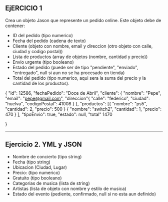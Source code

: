 ## EjERCICIO 1

Crea un objeto Jason que represente un pedido online. Este objeto debe de contener:
* ID del pedido (tipo numerico)
* Fecha del pedido (cadena de texto)
* Cliente (objeto con nombre, email y direccion (otro objeto con calle, ciudad y codigo postal))
* Lista de productos (array de objetos (nombre, cantidad y precio))
* Envio urgente (tipo booleano)
* Estado del pedido (puede ser de tipo "pendiente", "enviado", "entregado", null si aun no se ha procesado en tienda)
* Total del pedido (tipo numerico, aqui sera la suma del precio y la cantidad de los productos).

{
    "id": 12586,
    "fechaPedido": "Doce de Abril",
    "cliente": {
        "nombre": "Pepe",
        "email": "pepe@gmail.com",
        "direccion"{
            "calle": "federico",
            "ciudad": "huelva",
            "codigoPostal": 41008
        }
    },
    "productos": [{
        "nombre": "ps5",
        "cantidad": 2,
        "precio": 500
    }
    {
        "nombre": "switch2",
        "cantidad": 1,
        "precio": 470
    }
],
    "tipoEnvio": true,
    "estado": null,
    "total" 1470

}

----------------------------------------------------------------------------------
## Ejercicio 2. YML y JSON
- Nombre de concierto (tipo string)
- Fecha (tipo string)
- Ubicacion (Ciudad, Lugar)
- Precio: (tipo numerico)
- Gratuito (tipo booleano)
- Categorias de musica (lista de string)
- Artistas (lista de objeto con nombre y estilo de musica)
- Estado del evento (pediente, confirmado, null si no esta aun definido)